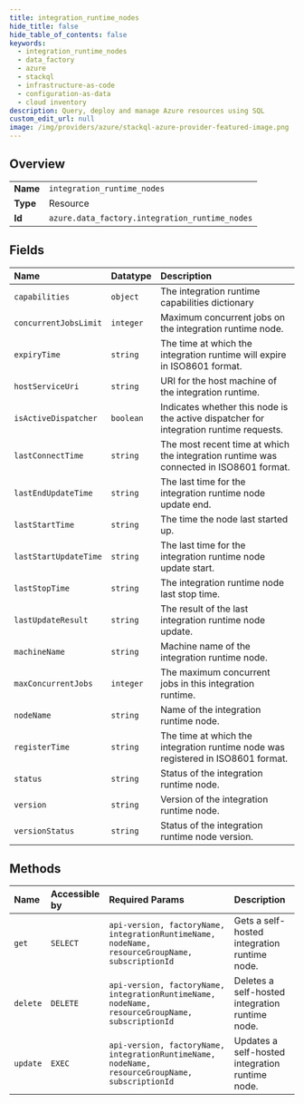 ```yaml
---
title: integration_runtime_nodes
hide_title: false
hide_table_of_contents: false
keywords:
  - integration_runtime_nodes
  - data_factory
  - azure    
  - stackql
  - infrastructure-as-code
  - configuration-as-data
  - cloud inventory
description: Query, deploy and manage Azure resources using SQL
custom_edit_url: null
image: /img/providers/azure/stackql-azure-provider-featured-image.png
---
```

  
    

## Overview
<table><tbody>
<tr><td><b>Name</b></td><td><code>integration_runtime_nodes</code></td></tr>
<tr><td><b>Type</b></td><td>Resource</td></tr>
<tr><td><b>Id</b></td><td><code>azure.data_factory.integration_runtime_nodes</code></td></tr>
</tbody></table>

## Fields
| Name | Datatype | Description |
|:-----|:---------|:------------|
| `capabilities` | `object` | The integration runtime capabilities dictionary |
| `concurrentJobsLimit` | `integer` | Maximum concurrent jobs on the integration runtime node. |
| `expiryTime` | `string` | The time at which the integration runtime will expire in ISO8601 format. |
| `hostServiceUri` | `string` | URI for the host machine of the integration runtime. |
| `isActiveDispatcher` | `boolean` | Indicates whether this node is the active dispatcher for integration runtime requests. |
| `lastConnectTime` | `string` | The most recent time at which the integration runtime was connected in ISO8601 format. |
| `lastEndUpdateTime` | `string` | The last time for the integration runtime node update end. |
| `lastStartTime` | `string` | The time the node last started up. |
| `lastStartUpdateTime` | `string` | The last time for the integration runtime node update start. |
| `lastStopTime` | `string` | The integration runtime node last stop time. |
| `lastUpdateResult` | `string` | The result of the last integration runtime node update. |
| `machineName` | `string` | Machine name of the integration runtime node. |
| `maxConcurrentJobs` | `integer` | The maximum concurrent jobs in this integration runtime. |
| `nodeName` | `string` | Name of the integration runtime node. |
| `registerTime` | `string` | The time at which the integration runtime node was registered in ISO8601 format. |
| `status` | `string` | Status of the integration runtime node. |
| `version` | `string` | Version of the integration runtime node. |
| `versionStatus` | `string` | Status of the integration runtime node version. |
## Methods
| Name | Accessible by | Required Params | Description |
|:-----|:--------------|:----------------|:------------|
| `get` | `SELECT` | `api-version, factoryName, integrationRuntimeName, nodeName, resourceGroupName, subscriptionId` | Gets a self-hosted integration runtime node. |
| `delete` | `DELETE` | `api-version, factoryName, integrationRuntimeName, nodeName, resourceGroupName, subscriptionId` | Deletes a self-hosted integration runtime node. |
| `update` | `EXEC` | `api-version, factoryName, integrationRuntimeName, nodeName, resourceGroupName, subscriptionId` | Updates a self-hosted integration runtime node. |
